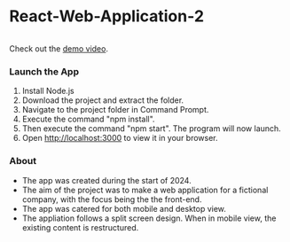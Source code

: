 # React-Web-Application-2

<img src=""/>

Check out the [demo video]().

### Launch the App

1) Install Node.js
2) Download the project and extract the folder.
3) Navigate to the project folder in Command Prompt.
4) Execute the command "npm install".
5) Then execute the command "npm start". The program will now launch. 
6) Open [http://localhost:3000](http://localhost:3000) to view it in your browser.

### About

- The app was created during the start of 2024.
- The aim of the project was to make a web application for a fictional company, with the focus being the the front-end.
- The app was catered for both mobile and desktop view.
- The appliation follows a split screen design. When in mobile view, the existing content is restructured.
